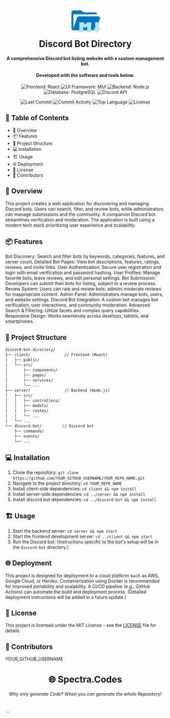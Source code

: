 <h1 align="center">
  <img src="https://raw.githubusercontent.com/PKief/vscode-material-icon-theme/ec559a9f6bfd399b82bb44393651661b08aaf7ba/icons/folder-markdown-open.svg" width="100" />
  <br>Discord Bot Directory
</h1>
<h4 align="center">A comprehensive Discord bot listing website with a custom management bot.</h4>
<h4 align="center">Developed with the software and tools below.</h4>
<p align="center">
  <img src="https://img.shields.io/badge/Frontend-React-blue" alt="Frontend: React">
  <img src="https://img.shields.io/badge/UI%20Framework-MUI-orange" alt="UI Framework: MUI">
  <img src="https://img.shields.io/badge/Backend-Node.js-blue" alt="Backend: Node.js">
  <img src="https://img.shields.io/badge/Database-PostgreSQL-green" alt="Database: PostgreSQL">
  <img src="https://img.shields.io/badge/Discord-API-purple" alt="Discord API">
</p>
<p align="center">
  <img src="https://img.shields.io/github/last-commit/YOUR_GITHUB_USERNAME/YOUR_REPO_NAME?style=flat-square&color=5D6D7E" alt="Last Commit">
  <img src="https://img.shields.io/github/commit-activity/m/YOUR_GITHUB_USERNAME/YOUR_REPO_NAME?style=flat-square&color=5D6D7E" alt="Commit Activity">
  <img src="https://img.shields.io/github/languages/top/YOUR_GITHUB_USERNAME/YOUR_REPO_NAME?style=flat-square&color=5D6D7E" alt="Top Language">
  <img src="https://img.shields.io/github/license/YOUR_GITHUB_USERNAME/YOUR_REPO_NAME?style=flat-square" alt="License">

</p>

## 📑 Table of Contents
- 📍 Overview
- 📦 Features
- 📂 Project Structure
- 💻 Installation
- 🏗️ Usage
- 🌐 Deployment
- 📄 License
- 👏 Contributors


## 📍 Overview
This project creates a web application for discovering and managing Discord bots.  Users can search, filter, and review bots, while administrators can manage submissions and the community.  A companion Discord bot streamlines verification and moderation.  The application is built using a modern tech stack prioritizing user experience and scalability.


## 📦 Features

 Bot Discovery: Search and filter bots by keywords, categories, features, and server count.
 Detailed Bot Pages: View bot descriptions, features, ratings, reviews, and invite links.
 User Authentication: Secure user registration and login with email verification and password hashing.
 User Profiles:  Manage favorite bots, leave reviews, and edit personal settings.
 Bot Submission:  Developers can submit their bots for listing, subject to a review process.
 Review System:  Users can rate and review bots; admins moderate reviews for inappropriate content.
 Admin Panel:  Administrators manage bots, users, and website settings.
 Discord Bot Integration: A custom bot manages bot verification, user interactions, and community moderation.
 Advanced Search & Filtering: Utilize facets and complex query capabilities.
 Responsive Design: Works seamlessly across desktops, tablets, and smartphones.


## 📂 Project Structure

```
discord-bot-directory/
├── client/               // Frontend (React)
│   ├── public/
│   └── src/
│       ├── components/
│       ├── pages/
│       ├── services/
│       └── ...
├── server/               // Backend (Node.js)
│   ├── src/
│   │   ├── controllers/
│   │   ├── models/
│   │   ├── routes/
│   │   └── ...
│   └── ...
└── discord-bot/         // Discord bot
    ├── commands/
    ├── events/
    └── ...
```

## 💻 Installation

1. Clone the repository: `git clone https://github.com/YOUR_GITHUB_USERNAME/YOUR_REPO_NAME.git`
2. Navigate to the project directory: `cd YOUR_REPO_NAME`
3. Install client-side dependencies: `cd client && npm install`
4. Install server-side dependencies: `cd ../server && npm install`
5. Install discord bot dependencies: `cd ../discord-bot && npm install`


## 🏗️ Usage

1. Start the backend server: `cd server && npm start`
2. Start the frontend development server: `cd ../client && npm start`
3. Run the Discord bot:  (Instructions specific to the bot's setup will be in the `discord-bot` directory.)


## 🌐 Deployment

This project is designed for deployment to a cloud platform such as AWS, Google Cloud, or Heroku.  Containerization using Docker is recommended for improved portability and scalability.  A CI/CD pipeline (e.g., GitHub Actions) can automate the build and deployment process.  (Detailed deployment instructions will be added in a future update.)


## 📄 License

This project is licensed under the MIT License - see the [LICENSE](LICENSE) file for details.


## 👏 Contributors

YOUR_GITHUB_USERNAME


<p align="center">
    <h1 align="center">🌐 Spectra.Codes</h1>
</p>
<p align="center">
    <em>Why only generate Code? When you can generate the whole Repository!</em>
</p>
<p align="center">
	<img src="https://img.shields.io/badge/Developer-Drix10-red" alt="">
	<img src="https://img.shields.io/badge/Website-Spectra.codes-blue" alt="">
	<img src="https://img.shields.io/badge/Backed_by-Google,_Microsoft_&_Amazon_for_Startups-red" alt="">
	<img src="https://img.shields.io/badge/Finalist-Backdrop_Build_v4-black" alt="">
  <p>
```